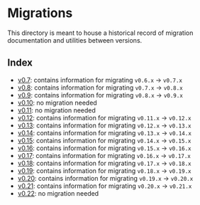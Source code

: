 # Migrations

This directory is meant to house a historical record of migration documentation
and utilities between versions.

## Index

- [v0.7](./v0.7): contains information for migrating `v0.6.x` -> `v0.7.x`
- [v0.8](./v0.8): contains information for migrating `v0.7.x` -> `v0.8.x`
- [v0.9](./v0.9): contains information for migrating `v0.8.x` -> `v0.9.x`
- [v0.10](./v0.10): no migration needed
- [v0.11](./v0.11): no migration needed
- [v0.12](./v0.12): contains information for migrating `v0.11.x` -> `v0.12.x`
- [v0.13](./v0.13): contains information for migrating `v0.12.x` -> `v0.13.x`
- [v0.14](./v0.14): contains information for migrating `v0.13.x` -> `v0.14.x`
- [v0.15](./v0.15): contains information for migrating `v0.14.x` -> `v0.15.x`
- [v0.16](./v0.16): contains information for migrating `v0.15.x` -> `v0.16.x`
- [v0.17](./v0.17): contains information for migrating `v0.16.x` -> `v0.17.x`
- [v0.18](./v0.18): contains information for migrating `v0.17.x` -> `v0.18.x`
- [v0.19](./v0.19): contains information for migrating `v0.18.x` -> `v0.19.x`
- [v0.20](./v0.20): contains information for migrating `v0.19.x` -> `v0.20.x`
- [v0.21](./v0.21): contains information for migrating `v0.20.x` -> `v0.21.x`
- [v0.22](./v0.22): no migration needed
